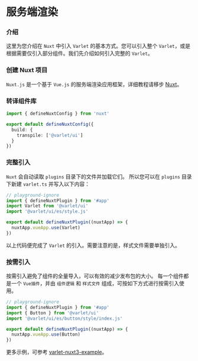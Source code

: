 # 服务端渲染

### 介绍

这里为您介绍在 `Nuxt` 中引入 `Varlet` 的基本方式。您可以引入整个 `Varlet`，或是根据需要仅引入部分组件。我们先介绍如何引入完整的 `Varlet`。

### 创建 Nuxt 项目

`Nuxt.js` 是一个基于 `Vue.js` 的服务端渲染应用框架，详细教程请移步 [Nuxt](https://v3.nuxtjs.org/)。

### 转译组件库

```ts
import { defineNuxtConfig } from 'nuxt'

export default defineNuxtConfig({
  build: {
    transpile: ['@varlet/ui']
  }
})
```

### 完整引入

`Nuxt` 会自动读取 `plugins` 目录下的文件并加载它们。
所以您可以在 `plugins` 目录下新建 `varlet.ts` 并写入以下内容：

```js
// playground-ignore
import { defineNuxtPlugin } from '#app'
import Varlet from '@varlet/ui'
import '@varlet/ui/es/style.js'

export default defineNuxtPlugin((nuxtApp) => {
  nuxtApp.vueApp.use(Varlet)
})
```

以上代码便完成了 `Varlet` 的引入。需要注意的是，样式文件需要单独引入。

### 按需引入

按需引入避免了组件的全量导入，可以有效的减少发布包的大小。
每一个组件都是一个 `Vue插件`，并由 `组件逻辑` 和 `样式文件` 组成，可按如下方式进行按需引入使用。

```js
// playground-ignore
import { defineNuxtPlugin } from '#app'
import { Button } from '@varlet/ui'
import '@varlet/ui/es/button/style/index.js'

export default defineNuxtPlugin((nuxtApp) => {
  nuxtApp.vueApp.use(Button)
})
```

更多示例，可参考 [varlet-nuxt3-example](https://github.com/varletjs/varlet-nuxt3-example)。
